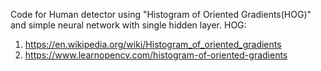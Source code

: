 Code for Human detector using "Histogram of Oriented Gradients(HOG)" and simple neural network with single hidden layer.
HOG: 
1. https://en.wikipedia.org/wiki/Histogram_of_oriented_gradients
2. https://www.learnopencv.com/histogram-of-oriented-gradients

